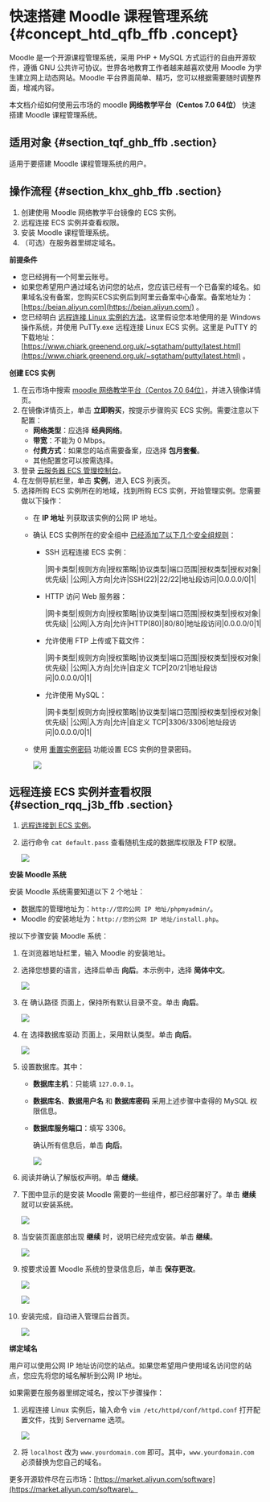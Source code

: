 # 快速搭建 Moodle 课程管理系统 {#concept_htd_qfb_ffb .concept}

Moodle 是一个开源课程管理系统，采用 PHP + MySQL 方式运行的自由开源软件，遵循 GNU 公共许可协议。世界各地教育工作者越来越喜欢使用 Moodle 为学生建立网上动态网站。Moodle 平台界面简单、精巧，您可以根据需要随时调整界面，增减内容。

本文档介绍如何使用云市场的 moodle **网络教学平台（Centos 7.0 64位）** 快速搭建 Moodle 课程管理系统。

## 适用对象 {#section_tqf_ghb_ffb .section}

适用于要搭建 Moodle 课程管理系统的用户。

## 操作流程 {#section_khx_ghb_ffb .section}

1.  创建使用 Moodle 网络教学平台镜像的 ECS 实例。
2.  远程连接 ECS 实例并查看权限。
3.  安装 Moodle 课程管理系统。
4.  （可选）在服务器里绑定域名。

**前提条件**

-   您已经拥有一个阿里云账号。
-   如果您希望用户通过域名访问您的站点，您应该已经有一个已备案的域名。如果域名没有备案，您购买ECS实例后到阿里云备案中心备案。备案地址为：[https://beian.aliyun.com](https://beian.aliyun.com/) 。
-   您已经明白 [远程连接 Linux 实例的方法](http://help.aliyun.com/document_detail/25434.html)。这里假设您本地使用的是 Windows 操作系统，并使用 PuTTy.exe 远程连接 Linux ECS 实例。这里是 PuTTY 的下载地址：[https://www.chiark.greenend.org.uk/~sgtatham/putty/latest.html](https://www.chiark.greenend.org.uk/~sgtatham/putty/latest.html) 。

**创建 ECS 实例**

1.  在云市场中搜索 [moodle 网络教学平台（Centos 7.0 64位）](https://market.aliyun.com/products/56014009/cmjj012770.html)，并进入镜像详情页。
2.  在镜像详情页上，单击 **立即购买**，按提示步骤购买 ECS 实例。需要注意以下配置：
    -   **网络类型**：应选择 **经典网络**。
    -   **带宽**：不能为 0 Mbps。
    -   **付费方式**：如果您的站点需要备案，应选择 **包月套餐**。
    -   其他配置您可以按需选择。
3.  登录 [云服务器 ECS 管理控制台](https://ecs.console.aliyun.com/#/home)。
4.  在左侧导航栏里，单击 **实例**，进入 ECS 列表页。
5.  选择所购 ECS 实例所在的地域，找到所购 ECS 实例，开始管理实例。您需要做以下操作：
    -   在 **IP 地址** 列获取该实例的公网 IP 地址。
    -   确认 ECS 实例所在的安全组中 [已经添加了以下几个安全组规则](http://help.aliyun.com/document_detail/25471.html)：
        -   SSH 远程连接 ECS 实例：

            |网卡类型|规则方向|授权策略|协议类型|端口范围|授权类型|授权对象|优先级|
            |公网|入方向|允许|SSH\(22\)|22/22|地址段访问|0.0.0.0/0|1|

        -   HTTP 访问 Web 服务器：

            |网卡类型|规则方向|授权策略|协议类型|端口范围|授权类型|授权对象|优先级|
            |公网|入方向|允许|HTTP\(80\)|80/80|地址段访问|0.0.0.0/0|1|

        -   允许使用 FTP 上传或下载文件：

            |网卡类型|规则方向|授权策略|协议类型|端口范围|授权类型|授权对象|优先级|
            |公网|入方向|允许|自定义 TCP|20/21|地址段访问|0.0.0.0/0|1|

        -   允许使用 MySQL：

            |网卡类型|规则方向|授权策略|协议类型|端口范围|授权类型|授权对象|优先级|
            |公网|入方向|允许|自定义 TCP|3306/3306|地址段访问|0.0.0.0/0|1|

    -   使用 [重置实例密码](http://help.aliyun.com/document_detail/25439.html) 功能设置 ECS 实例的登录密码。

        ![](http://static-aliyun-doc.oss-cn-hangzhou.aliyuncs.com/assets/img/9785/154817578112543_zh-CN.png)


## 远程连接 ECS 实例并查看权限 {#section_rqq_j3b_ffb .section}

1.  [远程连接到 ECS 实例](http://help.aliyun.com/document_detail/25425.html)。
2.  运行命令 `cat default.pass` 查看随机生成的数据库权限及 FTP 权限。

    ![](http://static-aliyun-doc.oss-cn-hangzhou.aliyuncs.com/assets/img/9785/154817578112544_zh-CN.png)


**安装 Moodle 系统**

安装 Moodle 系统需要知道以下 2 个地址：

-   数据库的管理地址为：`http://您的公网 IP 地址/phpmyadmin/`。
-   Moodle 的安装地址为：`http://您的公网 IP 地址/install.php`。

按以下步骤安装 Moodle 系统：

1.  在浏览器地址栏里，输入 Moodle 的安装地址。
2.  选择您想要的语言，选择后单击 **向后**。本示例中，选择 **简体中文**。

    ![](http://static-aliyun-doc.oss-cn-hangzhou.aliyuncs.com/assets/img/9785/154817578112545_zh-CN.png)

3.  在 确认路径 页面上，保持所有默认目录不变。单击 **向后**。

    ![](http://static-aliyun-doc.oss-cn-hangzhou.aliyuncs.com/assets/img/9785/154817578112546_zh-CN.png)

4.  在 选择数据库驱动 页面上，采用默认类型。单击 **向后**。

    ![](http://static-aliyun-doc.oss-cn-hangzhou.aliyuncs.com/assets/img/9785/154817578212547_zh-CN.png)

5.  设置数据库。其中：
    -   **数据库主机**：只能填 `127.0.0.1`。
    -   **数据库名**、**数据用户名** 和 **数据库密码** 采用上述步骤中查得的 MySQL 权限信息。
    -   **数据库服务端口**：填写 3306。

        确认所有信息后，单击 **向后**。

        ![](http://static-aliyun-doc.oss-cn-hangzhou.aliyuncs.com/assets/img/9785/154817578212548_zh-CN.png)

6.  阅读并确认了解版权声明。单击 **继续**。
7.  下图中显示的是安装 Moodle 需要的一些组件，都已经部署好了。单击 **继续** 就可以安装系统。

    ![](http://static-aliyun-doc.oss-cn-hangzhou.aliyuncs.com/assets/img/9785/154817578212549_zh-CN.png)

8.  当安装页面底部出现 **继续** 时，说明已经完成安装。单击 **继续**。

    ![](http://static-aliyun-doc.oss-cn-hangzhou.aliyuncs.com/assets/img/9785/154817578212550_zh-CN.png)

9.  按要求设置 Moodle 系统的登录信息后，单击 **保存更改**。

    ![](http://static-aliyun-doc.oss-cn-hangzhou.aliyuncs.com/assets/img/9785/154817578212551_zh-CN.png)

    ![](http://static-aliyun-doc.oss-cn-hangzhou.aliyuncs.com/assets/img/9785/154817578212552_zh-CN.png)

10. 安装完成，自动进入管理后台首页。

    ![](http://static-aliyun-doc.oss-cn-hangzhou.aliyuncs.com/assets/img/9785/154817578212553_zh-CN.png)


**绑定域名**

用户可以使用公网 IP 地址访问您的站点。如果您希望用户使用域名访问您的站点，您应先将您的域名解析到公网 IP 地址。

如果需要在服务器里绑定域名，按以下步骤操作：

1.  远程连接 Linux 实例后，输入命令 `vim /etc/httpd/conf/httpd.conf` 打开配置文件，找到 Servername 选项。

    ![](http://static-aliyun-doc.oss-cn-hangzhou.aliyuncs.com/assets/img/9785/154817578212554_zh-CN.png)

2.  将 `localhost` 改为 `www.yourdomain.com` 即可。其中，`www.yourdomain.com` 必须替换为您自己的域名。

更多开源软件尽在云市场：[https://market.aliyun.com/software](https://market.aliyun.com/software)。

